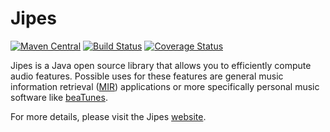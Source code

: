 # Jipes

[![Maven Central](https://maven-badges.herokuapp.com/maven-central/com.tagtraum/jipes/badge.svg)](https://maven-badges.herokuapp.com/maven-central/com.tagtraum/jipes)
[![Build Status](https://travis-ci.org/hendriks73/jipes.svg?branch=master)](https://travis-ci.org/hendriks73/jipes)
[![Coverage Status](https://coveralls.io/repos/hendriks73/jipes/badge.svg?branch=master)](https://coveralls.io/r/hendriks73/jipes?branch=master)

Jipes is a Java open source library that allows you to efficiently compute audio features. Possible uses for these
features are general music information retrieval ([MIR](http://en.wikipedia.org/wiki/Music_information_retrieval))
applications or more specifically personal music software like [beaTunes](http://www.beatunes.com).

For more details, please visit the Jipes [website](http://www.tagtraum.com/jipes/).